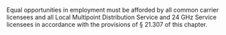 Equal opportunities in employment must be afforded by all common carrier licensees and all Local Multipoint Distribution Service and 24 GHz Service licensees in accordance with the provisions of § 21.307 of this chapter.

